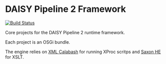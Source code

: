 DAISY Pipeline 2 Framework
==========================

[![Build Status](https://travis-ci.org/daisy-consortium/pipeline-framework.png?branch=master)](https://travis-ci.org/daisy-consortium/pipeline-framework)

Core projects for the DAISY Pipeline 2 runtime framework.

Each project is an OSGi bundle.

The engine relies on [XML Calabash](http://xmlcalabash.com/) for running XProc scritps and [Saxon HE](http://saxonica.com/) for XSLT.